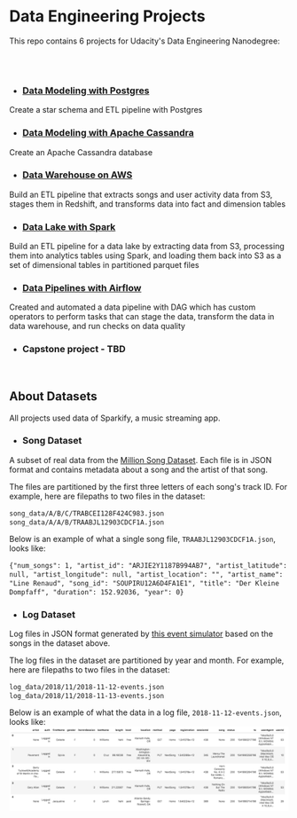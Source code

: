 # Data Engineering Projects


This repo contains 6 projects for Udacity's Data Engineering Nanodegree: 

<br>
<br>

- ### [Data Modeling with Postgres](https://github.com/starryxy/Data-Engineering/tree/master/Project_1A%20Data%20Modeling%20with%20Prostgres)
Create a star schema and ETL pipeline with Postgres

- ### [Data Modeling with Apache Cassandra](https://github.com/starryxy/Data-Engineering/tree/master/Project_1B%20Data%20Modeling%20with%20Apache%20Cassandra)
Create an Apache Cassandra database

- ### [Data Warehouse on AWS](https://github.com/starryxy/Data-Engineering/tree/master/Project_2%20Data%20Warehouse%20on%20AWS)
Build an ETL pipeline that extracts songs and user activity data from S3, stages them in Redshift, and transforms data into fact and dimension tables

- ### [Data Lake with Spark](https://github.com/starryxy/Data-Engineering/tree/master/Project_3%20Data%20Lake%20with%20Spark)
Build an ETL pipeline for a data lake by extracting data from S3, processing them into analytics tables using Spark, and loading them back into S3 as a set of dimensional tables in partitioned parquet files

- ### [Data Pipelines with Airflow](https://github.com/starryxy/Data-Engineering/tree/master/Project_4%20Data%20Pipeline%20with%20Airflow)
Created and automated a data pipeline with DAG which has custom operators to perform tasks that can stage the data, transform the data in data warehouse, and run checks on data quality

- ### Capstone project - TBD

<br>

## About Datasets

All projects used data of Sparkify, a music streaming app.

- ### Song Dataset

A subset of real data from the [Million Song Dataset](http://millionsongdataset.com/). Each file is in JSON format and contains metadata about a song and the artist of that song.

The files are partitioned by the first three letters of each song's track ID. For example, here are filepaths to two files in the dataset:
```
song_data/A/B/C/TRABCEI128F424C983.json
song_data/A/A/B/TRAABJL12903CDCF1A.json
```

Below is an example of what a single song file, `TRAABJL12903CDCF1A.json`, looks like:
```
{"num_songs": 1, "artist_id": "ARJIE2Y1187B994AB7", "artist_latitude": null, "artist_longitude": null, "artist_location": "", "artist_name": "Line Renaud", "song_id": "SOUPIRU12A6D4FA1E1", "title": "Der Kleine Dompfaff", "duration": 152.92036, "year": 0}
```

- ### Log Dataset

Log files in JSON format generated by [this event simulator](https://github.com/Interana/eventsim) based on the songs in the dataset above.

The log files in the dataset are partitioned by year and month. For example, here are filepaths to two files in the dataset:
```
log_data/2018/11/2018-11-12-events.json
log_data/2018/11/2018-11-13-events.json
```

Below is an example of what the data in a log file, `2018-11-12-events.json`, looks like:
![](Image/log-data.png)
